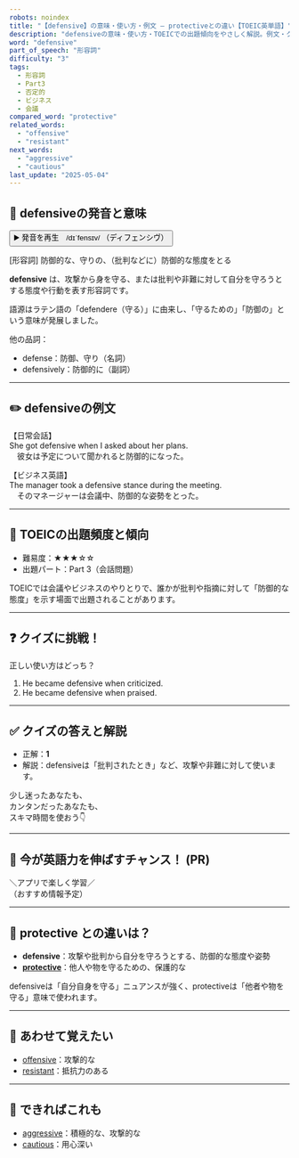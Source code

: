 ```yaml
---
robots: noindex
title: "【defensive】の意味・使い方・例文 ― protectiveとの違い【TOEIC英単語】"
description: "defensiveの意味・使い方・TOEICでの出題傾向をやさしく解説。例文・クイズ付きでprotectiveとの違いもわかりやすく学べます。"
word: "defensive"
part_of_speech: "形容詞"
difficulty: "3"
tags:
  - 形容詞
  - Part3
  - 否定的
  - ビジネス
  - 会議
compared_word: "protective"
related_words:
  - "offensive"
  - "resistant"
next_words:
  - "aggressive"
  - "cautious"
last_update: "2025-05-04"
---
```


## 🔰 defensiveの発音と意味

<button class="play-audio" onclick="playTTS('defensive')">
  <span class="play-audio-main">
    ▶️ 発音を再生　/dɪˈfensɪv/
  </span>
  <span class="play-audio-sub">
    （ディフェンシヴ）
  </span>
</button>

[形容詞] 防御的な、守りの、（批判などに）防御的な態度をとる

**defensive** は、攻撃から身を守る、または批判や非難に対して自分を守ろうとする態度や行動を表す形容詞です。

語源はラテン語の「defendere（守る）」に由来し、「守るための」「防御の」という意味が発展しました。

他の品詞：  
- defense：防御、守り（名詞）
- defensively：防御的に（副詞）

---

## ✏️ defensiveの例文

【日常会話】  
She got defensive when I asked about her plans.  
　彼女は予定について聞かれると防御的になった。

【ビジネス英語】  
The manager took a defensive stance during the meeting.  
　そのマネージャーは会議中、防御的な姿勢をとった。

---

## 🎯 TOEICの出題頻度と傾向

- 難易度：★★★☆☆
- 出題パート：Part 3（会話問題）

TOEICでは会議やビジネスのやりとりで、誰かが批判や指摘に対して「防御的な態度」を示す場面で出題されることがあります。

---

## ❓ クイズに挑戦！

正しい使い方はどっち？

1. He became defensive when criticized.  
2. He became defensive when praised.

---

## ✅ クイズの答えと解説

- 正解：**1**
- 解説：defensiveは「批判されたとき」など、攻撃や非難に対して使います。

少し迷ったあなたも、  
カンタンだったあなたも、  
スキマ時間を使おう👇️

---

## 🚀 今が英語力を伸ばすチャンス！ (PR)

<div class="info-center">
＼アプリで楽しく学習／<br>  
（おすすめ情報予定）
</div>

---

## 🤔  protective との違いは？

- **defensive**：攻撃や批判から自分を守ろうとする、防御的な態度や姿勢
- **[protective](/word/protective)**：他人や物を守るための、保護的な

defensiveは「自分自身を守る」ニュアンスが強く、protectiveは「他者や物を守る」意味で使われます。

---

## 🧩 あわせて覚えたい

- [offensive](/word/offensive)：攻撃的な
- [resistant](/word/resistant)：抵抗力のある

---

## 📖 できればこれも

- [aggressive](/word/aggressive)：積極的な、攻撃的な
- [cautious](/word/cautious)：用心深い

<!-- cvid: aid17_bid16 -->
